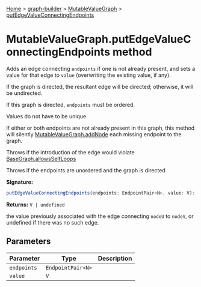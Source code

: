 [Home](./index) &gt; [graph-builder](./graph-builder.md) &gt; [MutableValueGraph](./graph-builder.mutablevaluegraph.md) &gt; [putEdgeValueConnectingEndpoints](./graph-builder.mutablevaluegraph.putedgevalueconnectingendpoints.md)

# MutableValueGraph.putEdgeValueConnectingEndpoints method

Adds an edge connecting `endpoints` if one is not already present, and sets a value for that edge to `value` (overwriting the existing value, if any).

If the graph is directed, the resultant edge will be directed; otherwise, it will be undirected.

If this graph is directed, `endpoints` must be ordered.

Values do not have to be unique.

If either or both endpoints are not already present in this graph, this method will silently [MutableValueGraph.addNode](./graph-builder.mutablevaluegraph.addnode.md) each missing endpoint to the graph.

Throws if the introduction of the edge would violate [BaseGraph.allowsSelfLoops](./graph-builder.basegraph.allowsselfloops.md)

Throws if the endpoints are unordered and the graph is directed

**Signature:**
```javascript
putEdgeValueConnectingEndpoints(endpoints: EndpointPair<N>, value: V): V | undefined;
```
**Returns:** `V | undefined`

the value previously associated with the edge connecting `nodeU` to `nodeV`<!-- -->, or undefined if there was no such edge.

## Parameters

|  Parameter | Type | Description |
|  --- | --- | --- |
|  `endpoints` | `EndpointPair<N>` |  |
|  `value` | `V` |  |

